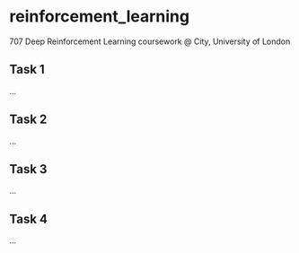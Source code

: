 # reinforcement_learning
707 Deep Reinforcement Learning coursework @ City, University of London

## Task 1
...

## Task 2
...
## Task 3
...
## Task 4
...
